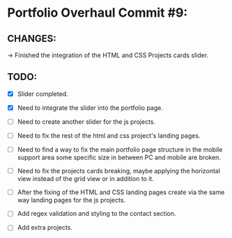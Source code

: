 # Portfolio Overhaul Commit #9:

## CHANGES:

→ Finished the integration of the HTML and CSS Projects cards slider.

## TODO:

-   [x] Slider completed.
-   [x] Need to integrate the slider into the portfolio page.
-   [ ] Need to create another slider for the js projects.

-   [ ] Need to fix the rest of the html and css project's landing pages.
-   [ ] Need to find a way to fix the main portfolio page structure in the mobile support area some specific size in between PC and mobile are broken.
-   [ ] Need to fix the projects cards breaking, maybe applying the horizontal view instead of the grid view or in addition to it.
-   [ ] After the fixing of the HTML and CSS landing pages create via the same way landing pages for the js projects.
-   [ ] Add regex validation and styling to the contact section.
-   [ ] Add extra projects.
